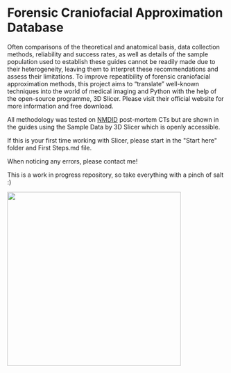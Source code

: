 # Forensic Craniofacial Approximation Database
Often comparisons of the theoretical and anatomical basis, data collection methods, reliability and success rates, as well as details of the sample population used to establish these guides cannot be readily made due to their heterogeneity, leaving them to interpret these recommendations and assess their limitations.
To improve repeatibility of forensic craniofacial approximation methods, this project aims to “translate” well-known techniques into the world of medical imaging and Python with the help of the open-source programme, 3D Slicer. Please visit their official website for  more information and free download.

All methodology was tested on [NMDID](https://nmdid.unm.edu/welcome) post-mortem CTs but are shown in the guides using the Sample Data by 3D Slicer which is  openly accessible.

If this is your first time working with Slicer, please start in the "Start here" folder and First Steps.md file.

When noticing any errors, please contact me!

This is a work in progress repository, so take everything with a pinch of salt :)


<img src="https://github.com/user-attachments/assets/87b7a617-e40c-455b-9880-90ee54df7536" width="400">

